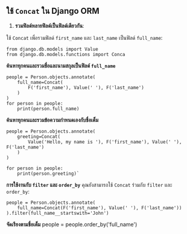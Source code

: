 
## ใช้ `Concat` ใน Django ORM

1.  **รวมฟิลด์หลายฟิลด์เป็นฟิลด์เดียวกัน**:
    
ใช้ `Concat` เพื่อรวมฟิลด์ `first_name` และ `last_name` เป็นฟิลด์ `full_name`:

    from django.db.models import Value
    from django.db.models.functions import Conca


**ค้นหาทุกคนและรวมชื่อและนามสกุลเป็นฟิลด์ `full_name`**

    people = Person.objects.annotate(
        full_name=Concat(
            F('first_name'), Value(' '), F('last_name')
        )
    )
    for person in people:
        print(person.full_name)
    
   **ค้นหาทุกคนและรวมข้อความกำหนดเองกับชื่อเต็ม**

    people = Person.objects.annotate(
        greeting=Concat(
            Value('Hello, my name is '), F('first_name'), Value(' '), F('last_name')
        )
    )
    
    for person in people:
        print(person.greeting)` 

 **การใช้งานกับ `filter` และ `order_by`**
คุณยังสามารถใช้ `Concat` ร่วมกับ `filter` และ `order_by`:

    people = Person.objects.annotate(
        full_name=Concat(F('first_name'), Value(' '), F('last_name'))
    ).filter(full_name__startswith='John')

**จัดเรียงตามชื่อเต็ม**
people = people.order_by('full_name')
